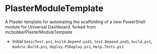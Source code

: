 # PlasterModuleTemplate

A Plaster template for automating the scaffolding of a new PowerShell module for Universal Dashboard.
forked from mcbobke/PlasterModuleTemplate

  * Initial `basicTest.ps1`, `build.Depend.psd1`, `test.Depend.psd1`, `build.ps1`, `module.Build.ps1`, `deploy.PSDeploy.ps1`, `Help.Tests.ps1`
